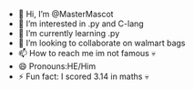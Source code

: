 - 👋 Hi, I’m @MasterMascot
- 👀 I’m interested in .py and C-lang
- 🌱 I’m currently learning .py
- 💞️ I’m looking to collaborate on walmart bags
- 📫 How to reach me im not famous 💀
- 😄 Pronouns:HE/Him
- ⚡ Fun fact: I scored 3.14 in maths 💀

<!---
MasterMascot/MasterMascot is a ✨ special ✨ repository because its `README.md` (this file) appears on your GitHub profile.
You can click the Preview link to take a look at your changes.
--->
